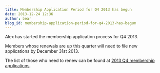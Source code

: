 ```yaml
---
title: Membership Application Period for Q4 2013 has begun
date: 2013-12-24 12:36
author: bear
blog_id: membership-application-period-for-q4-2013-has-begun
---
```


Alex has started the membership application process for Q4 2013.

Members whose renewals are up this quarter will need to file new applications by December 31st 2013.

The list of those who need to renew can be found at [2013 Q4 membership applications](http://wiki.xmpp.org/web/Membership_Applications_Q4_2013).
